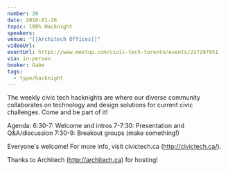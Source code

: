 ```yaml
---
number: 26
date: 2016-01-26
topic: 100% Hacknight
speakers: 
venue: "[[Architech Offices]]"
videoUrl: 
eventUrl: https://www.meetup.com/civic-tech-toronto/events/227297951
via: in-person
booker: Gabe
tags:
  - type/hacknight
---
```


The weekly civic tech hacknights are where our diverse community collaborates on technology and design solutions for current civic challenges. Come and be part of it!

Agenda:
6:30-7: Welcome and intros
7-7:30: Presentation and Q&A/discussion
7:30-9: Breakout groups (make something!)

Everyone's welcome! For more info, visit civictech.ca (http://civictech.ca/).

Thanks to Architech (http://architech.ca) for hosting!